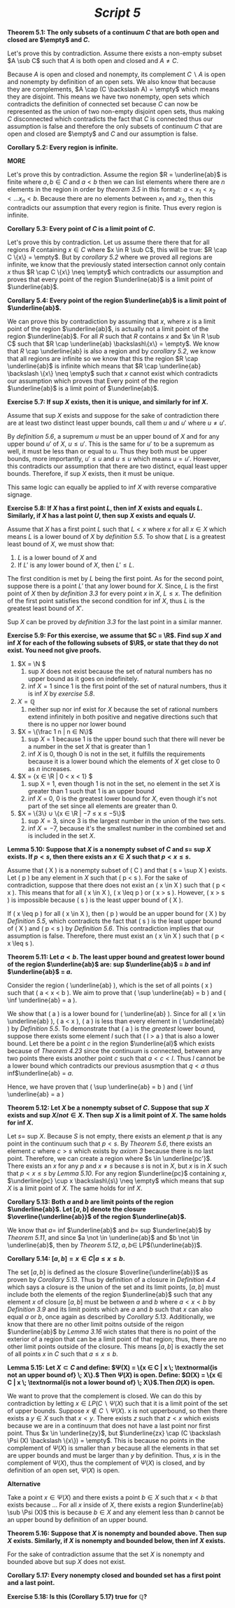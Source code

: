 ***<h1 style="text-align: center;">Script 5</h1>***
**Theorem 5.1: The only subsets of a continuum $C$ that are both open and closed are $\empty$ and $C$.**

Let's prove this by contradiction. Assume there exists a non-empty subset $A \sub C$ such that $A$ is both open and closed and $A \neq C$.

Because $A$ is open and closed and nonempty, its complement $C\backslash A$ is open and nonempty by definition of an open sets. We also know that because they are complements, $A \cap (C \backslash A) = \empty$ which means they are disjoint. This means we have two nonempty, open sets which contradicts the definition of connected set because $C$ can now be represented as the union of two non-empty disjoint open sets, thus making $C$ disconnected which contradicts the fact that $C$ is connected thus our assumption is false and therefore the only subsets of continuum $C$ that are open and closed are $\empty$ and $C$ and our assumption is false. 


**Corollary 5.2: Every region is infinite.**

**MORE**

Let's prove this by contradiction. Assume the region $R = \underline{ab}$ is finite where $a,b \in C$ and $a < b$ then we can list elements where there are $n$ elements in the region in order by *theorem 3.5* in this format: $a < x_1<x_2<...x_n<b$. Because there are no elements between $x_1$ and $x_2$, then this contradicts our assumption that every region is finite. Thus every region is infinite.



**Corollary 5.3: Every point of $C$ is a limit point of $C$.**

Let's prove this by contradiction. Let us assume there there that for all regions $R$ containing $x\in C$ where $x \in R \sub C$, this will be true: $R \cap C \{x\} = \empty$. But by *corollary 5.2* where we proved all regions are infinite, we know that the previously stated intersection cannot only contain $x$ thus $R \cap C \{x\} \neq \empty$ which contradicts our assumption and proves that every point of the region $\underline{ab}$ is a limit point of $\underline{ab}$.


**Corollary 5.4: Every point of the region $\underline{ab}$ is a limit point of $\underline{ab}$.**

We can prove this by contradiction by assuming that $x$, where $x$ is a limit point of the region $\underline{ab}$, is actually not a limit point of the region $\underline{ab}$. For all $R$ such that $R$ contains $x$ and $x \in R \sub C$ such that $R \cap \underline{ab} \backslash\{x\} = \empty$. We know that $R$ \cap \underline{ab} is also a region and by *corollary 5.2*, we know that all regions are infinite so we know that this the region $R \cap \underline{ab}$ is infinite which means that $R \cap \underline{ab} \backslash \{x\} \neq \empty$ such that $x$ cannot exist which contradicts our assumption which proves that Every point of the region $\underline{ab}$ is a limit point of $\underline{ab}$.

**Exercise 5.7: If sup $X$ exists, then it is unique, and similarly for inf $X$.**

Assume that sup $X$ exists and suppose for the sake of contradiction there are at least two distinct least upper bounds, call them $u$ and $u'$ where $u \neq u'$. 

By *definition 5.6*, a supremum $u$ must be an upper bound of $X$ and for any upper bound $u'$ of $X$, $u \leq u'$. This is the same for $u'$ to be a supremum as well, it must be less than or equal to $u$. Thus they both must be upper bounds, more importantly, $u' \leq u$ and $u \leq u$ which means $u = u'$. However, this contradicts our assumption that there are two distinct, equal least upper bounds. Therefore, if sup $X$ exists, then it must be unique.

This same logic can equally be applied to inf $X$ with reverse comparative signage.


**Exercise 5.8: If $X$ has a first point $L$, then inf $X$ exists and equals $L$. Similarly, if $X$ has a last point $U$, then sup $X$ exists and equals $U$.**

Assume that $X$ has a first point $L$ such that $L < x$ where $x$ for all $x \in X$ which means $L$ is a lower bound of $X$ by *definition 5.5*. To show that $L$ is a greatest least bound of $X$, we must show that:
   1. $L$ is a lower bound of $X$ and
   2. If $L'$ is any lower bound of $X$, then $L' \leq L$.

The first condition is met by $L$ being the first point. As for the second point, suppose there is a point $L'$ that any lower bound for $X$. Since, $L$ is the first point of $X$ then by *definition 3.3* for every point $x$ in $X$, $L \leq x$. The definition of the first point satisfies the second condition for inf $X$, thus $L$ is the greatest least bound of $X'$.

Sup $X$ can be proved by *definition 3.3* for the last point in a similar manner.


**Exercise 5.9: For this exercise, we assume that $C = \R$. Find sup $X$ and inf $X$ for each of the following subsets of $\R$, or state that they do not exist. You need not give proofs.**
1. $X = \N $
   1. sup $X$ does not exist because the set of natural numbers has no upper bound as it goes on indefinitely. 
   2. inf $X = 1$ since 1 is the first point of the set of natural numbers, thus it is inf $X$ by *exercise 5.8*.
2. $X = \mathbb{Q}$
   1. neither sup nor inf exist for $X$ because the set of rational numbers extend infinitely in both positive and negative directions such that there is no upper nor lower bound
3. $X = \{\frac 1 n | n ∈ N\}$ 
   1. sup $X$ = 1 because 1 is the upper bound such that there will never be a number in the set $X$ that is greater than 1
   2. inf $X$ is 0, though $0$ is not in the set, it fulfills the requirements because it is a lower bound which the elements of $X$ get close to 0 as $n$ increases.
4. $X = \{x ∈ \R | 0 < x < 1\} $
   1. sup X = $1$, even though 1 is not in the set, no element in the set $X$ is greater than 1 such that $1$ is an upper bound 
   2. inf $X$ = 0, 0 is the greatest lower bound for $X$, even though it's not part of the set since all elements are greater than 0.
5. $X = \{3\} ∪ \{x ∈ \R | −7 ≤ x ≤ −5\}$
   1. sup $X=3$, since 3 is the largest number in the union of the two sets.
   2. inf $⁡X= −7$, because it's the smallest number in the combined set and is included in the set $X$.

**Lemma 5.10: Suppose that $X$ is a nonempty subset of $C$ and $s =$ sup $X$ exists. If $p < s$, then there exists an $x ∈ X$ such that $p < x ≤ s$.**

Assume that \( X \) is a nonempty subset of \( C \) and that \( s = \sup X \) exists. Let \( p \) be any element in $X$ such that \( p < s \). For the sake of contradiction, suppose that there does not exist an \( x \in X \) such that \( p < x \). This means that for all \( x \in X \), \( x \leq p \) or \( x > s \). However, \( x > s \) is impossible because \( s \) is the least upper bound of \( X \).

If \( x \leq p \) for all \( x \in X \), then \( p \) would be an upper bound for \( X \) by *Definition 5.5*, which contradicts the fact that \( s \) is the least upper bound of \( X \) and \( p < s \) by *Definition 5.6*. This contradiction implies that our assumption is false. Therefore, there must exist an \( x \in X \) such that \( p < x \leq s \).


**Theorem 5.11: Let $a < b$. The least upper bound and greatest lower bound of the region $\underline{ab}$ are: sup $\underline{ab}$ = $b$ and inf $\underline{ab}$ = $a$.**

Consider the region \( \underline{ab} \), which is the set of all points \( x \) such that \( a < x < b \). We aim to prove that \( \sup \underline{ab} = b \) and \( \inf \underline{ab} = a \).

We show that \( a \) is a lower bound for \( \underline{ab} \). Since for all \( x \in \underline{ab} \), \( a < x \), \( a \) is less than every element in \( \underline{ab} \) by *Definition 5.5*. To demonstrate that \( a \) is the *greatest* lower bound, suppose there exists some element $l$ such that \( l > a \) that is also a lower bound. Let there be a point $c$ in the region $\underline{al}$ which exists because of *Theorem 4.23* since the continuum is connected, between any two points there exists another point $c$ such that $a < c < l$. Thus $l$ cannot be a lower bound which contradicts our previous asusmption that $q < a$ thus inf$\underline{ab} = $a$. 

Hence, we have proven that \( \sup \underline{ab} = b \) and \( \inf \underline{ab} = a \)

**Theorem 5.12: Let $X$ be a nonempty subset of $C$. Suppose that sup $X$ exists and sup $X /not \in X$. Then sup $X$ is a limit point of $X$. The same holds for inf $X$.**

Let $s =$ sup $X$. Because $S$ is not empty, there exists an element $p$ that is any point in the continuum such that $p < s$. By *Theorem 5.6*, there exists an element $c$ where $c>s$ which exists by *axiom 3* because there is no last point. Therefore, we can create a region where $s \in \underline{pc'}$. There exists an $x$ for any $p$ and $x \neq s$ because $s$ is not in $X$, but $x$ is in $X$ such that $p < x \leq s$ by *Lemma 5.10*. For any region $\underline{pc}$ containing $x$, $\underline{pc} \cup x \backslash\{s\} \neq \empty$ which means that sup $X$ is a limit point of $X$. The same holds for inf $X$. 

**Corollary 5.13: Both $a$ and $b$ are limit points of the region $\underline{ab}$. Let $[a, b]$ denote the closure $\overline{\underline{ab}}$ of the region $\underline{ab}$.**

We know that $a =$ inf $\underline{ab}$ and $b=$ sup $\underline{ab}$ by *Theorem 5.11*, and since $a \not \in \underline{ab}$ and $b \not \in \underline{ab}$, then by *Theorem 5.12*, $a, b \in$ LP$(\underline{ab})$.


**Corollary 5.14: $[a, b] = {x ∈ C | a ≤ x ≤ b}$.**

The set $[a,b]$ is defined as the closure $\overline{\underline{ab}}$ as proven by *Corollary 5.13*. Thus by definition of a closure in *Definition 4.4* which says a closure is the union of the set and its limit points, $[a,b]$ must include both the elements of the region $\underline{ab}$ such that any element $x$ of closure $[a,b]$ must be between $a$ and $b$ where $a < x < b$ by *Definition 3.9* and its limit points which are $a$ and $b$ such that $x$ can also equal $a$ or $b$, once again as described by *Corollary 5.13*. Additionally, we know that there are no other limit poitns outside of the reigon $\underline{ab}$ by *Lemma 3.16* wich states that there is no point of the exterior of a region that can be a limit point of that region; thus, there are no other limit points outside of the closure. This means $[a,b]$ is exactly the set of all points $x$ in $C$ such that $a≤x≤b$.


**Lemma 5.15: Let $X ⊂ C$ and define: $Ψ(X) = \{x ∈ C | x \; \textnormal{is not an upper bound of} \; X\}.$ Then $Ψ(X)$ is open. Define: $Ω(X) = \{x ∈ C | x \;  \textnormal{is not a lower bound of} \; X\}$.Then $Ω(X)$ is open.**

We want to prove that the complement is closed. We can do this by contradiction by letting $x \in LP(C\backslash \Psi (X)$ such that it is a limit point of the set of upper bounds. Suppose $x \not \in C \backslash \Psi (X)$. x is not upperbound, so then there exists a $y \in X$ such that $x < y$. There exists $z$ such that $z < x$ which exists because we are in a continuum that does not have a last point nor first point. Thus $x \in \underline{zy}$, but $\underline{zx} \cap (C \backslash \Psi (X) \backslash \{x\}) = \empty$. This is because no points in the complement of $\Psi (X)$ is smaller than $y$ because all the elements in that set are upper bounds and must be larger than $y$ by definition. Thus, $x$ is in the complement of $\Psi (X)$, thus the complement of $\Psi (X)$ is closed, and by definition of an open set, $\Psi (X)$ is open.

**Alternative**

Take a point $x \in \Psi (X)$ and there exists a point $b \in X$ such that $x < b$ that exists because ... For all $x$ inside of $X$, there exists a region $\underline{ab} \sub \Psi (X)$ this is because $b \in X$ and any element less than $b$ cannot be an upper bound by definition of an upper bound.


**Theorem 5.16: Suppose that $X$ is nonempty and bounded above. Then sup $X$ exists. Similarly, if $X$ is nonempty and bounded below, then inf $X$ exists.**

For the sake of contradiction assume that the set $X$ is nonempty and bounded above but sup $X$ does not exist. 

**Corollary 5.17: Every nonempty closed and bounded set has a first point and a last point.**


**Exercise 5.18: Is this (Corollary 5.17) true for $\mathbb{Q}$?**